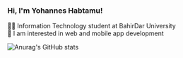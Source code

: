 
  ### Hi, I'm Yohannes Habtamu!

👨‍💻 Information Technology student at BahirDar University<br/>
🌄 I am interested in web and mobile app development<br/>


 ![Anurag's GitHub stats](https://github-readme-stats.vercel.app/api?username=johnrich55&show_icons=true&theme=transparent)
